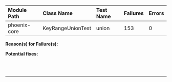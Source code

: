 | Module Path | Class Name | Test Name | Failures | Errors |
| :----------- | :--------- | :-------- | :------- | :----- |
| phoenix-core | KeyRangeUnionTest | union | 153 | 0 |

**Reason(s) for Failure(s):**


**Potential fixes:**









<br><br>
________
